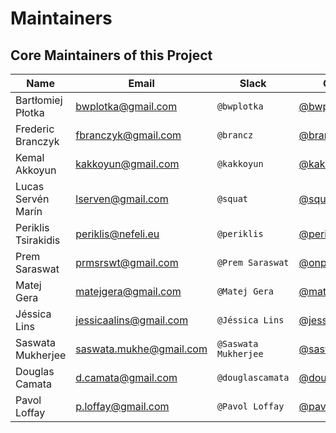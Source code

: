 # Maintainers

## Core Maintainers of this Project

| Name                | Email                   | Slack                | GitHub                                             | Company       |
|---------------------|-------------------------|----------------------|----------------------------------------------------|---------------|
| Bartłomiej Płotka   | bwplotka@gmail.com      | `@bwplotka`          | [@bwplotka](https://github.com/bwplotka)           | Red Hat       |
| Frederic Branczyk   | fbranczyk@gmail.com     | `@brancz`            | [@brancz](https://github.com/brancz)               | Polar Signals |
| Kemal Akkoyun       | kakkoyun@gmail.com      | `@kakkoyun`          | [@kakkoyun](https://github.com/kakkoyun)           | Polar Signals |
| Lucas Servén Marín  | lserven@gmail.com       | `@squat`             | [@squat](https://github.com/squat)                 | Unaffiliated  |
| Periklis Tsirakidis | periklis@nefeli.eu      | `@periklis`          | [@periklis](https://github.com/periklis)           | Red Hat       |
| Prem Saraswat       | prmsrswt@gmail.com      | `@Prem Saraswat`     | [@onprem](https://github.com/onprem)               | Red Hat       |
| Matej Gera          | matejgera@gmail.com     | `@Matej Gera`        | [@matej-g](https://github.com/matej-g)             | Red Hat       |
| Jéssica Lins        | jessicaalins@gmail.com  | `@Jéssica Lins`      | [@jessicalins](https://github.com/jessicalins)     | Red Hat       |
| Saswata Mukherjee   | saswata.mukhe@gmail.com | `@Saswata Mukherjee` | [@saswatamcode](https://github.com/saswatamcode)   | Red Hat       |
| Douglas Camata      | d.camata@gmail.com      | `@douglascamata`     | [@douglascamata](https://github.com/douglascamata) | Red Hat       |
| Pavol Loffay        | p.loffay@gmail.com      | `@Pavol Loffay`      | [@pavolloffay](https://github.com/pavolloffay)     | Red Hat       |
